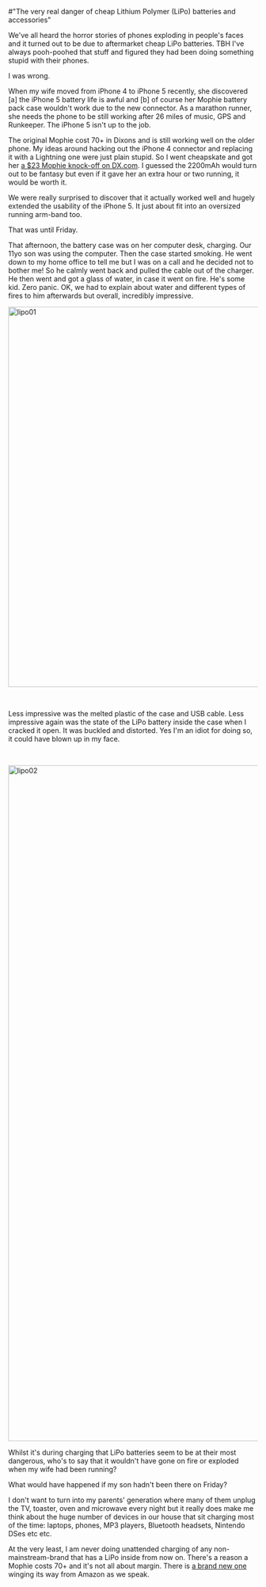 #"The very real danger of cheap Lithium Polymer (LiPo) batteries and accessories"

We've all heard the horror stories of phones exploding in people's faces and it turned out to be due to aftermarket cheap LiPo batteries. TBH I've always pooh-poohed that stuff and figured they had been doing something stupid with their phones.

I was wrong.

When my wife moved from iPhone 4 to iPhone 5 recently, she discovered [a] the iPhone 5 battery life is awful and [b] of course her Mophie battery pack case wouldn't work due to the new connector. As a marathon runner, she needs the phone to be still working after 26 miles of music, GPS and Runkeeper. The iPhone 5 isn't up to the job.

The original Mophie cost 70+ in Dixons and is still working well on the older phone. My ideas around hacking out the iPhone 4 connector and replacing it with a Lightning one were just plain stupid. So I went cheapskate and got her <a href="http://dx.com/p/external-2200mah-battery-matte-back-case-for-iphone-5-black-silver-187985">a $23 Mophie knock-off on DX.com</a>. I guessed the 2200mAh would turn out to be fantasy but even if it gave her an extra hour or two running, it would be worth it.

We were really surprised to discover that it actually worked well and hugely extended the usability of the iPhone 5. It just about fit into an oversized running arm-band too.

That was until Friday.

That afternoon, the battery case was on her computer desk, charging. Our 11yo son was using the computer. Then the case started smoking. He went down to my home office to tell me but I was on a call and he decided not to bother me! So he calmly went back and pulled the cable out of the charger. He then went and got a glass of water, in case it went on fire. He's some kid. Zero panic. OK, we had to explain about water and different types of fires to him afterwards but overall, incredibly impressive.

<a href="http://conoroneill.net/wp-content/uploads/2013/11/lipo01.jpg"><img class="aligncenter size-full wp-image-1194" alt="lipo01" src="http://conoroneill.net/wp-content/uploads/2013/11/lipo01.jpg" width="1024" height="768" /></a>

&nbsp;

Less impressive was the melted plastic of the case and USB cable. Less impressive again was the state of the LiPo battery inside the case when I cracked it open. It was buckled and distorted. Yes I'm an idiot for doing so, it could have blown up in my face.

&nbsp;

<a href="http://conoroneill.net/wp-content/uploads/2013/11/lipo02.jpg"><img class="aligncenter size-full wp-image-1196" alt="lipo02" src="http://conoroneill.net/wp-content/uploads/2013/11/lipo02.jpg" width="1024" height="1365" /></a>

Whilst it's during charging that LiPo batteries seem to be at their most dangerous, who's to say that it wouldn't have gone on fire or exploded when my wife had been running?

What would have happened if my son hadn't been there on Friday?

I don't want to turn into my parents' generation where many of them unplug the TV, toaster, oven and microwave every night but it really does make me think about the huge number of devices in our house that sit charging most of the time: laptops, phones, MP3 players, Bluetooth headsets, Nintendo DSes etc etc.

At the very least, I am never doing unattended charging of any non-mainstream-brand that has a LiPo inside from now on. There's a reason a Mophie costs 70+ and it's not all about margin. There is <a href="http://www.amazon.co.uk/gp/product/B00BS99MRE/ref=noref?ie=UTF8&amp;psc=1&amp;s=electronics">a brand new one</a> winging its way from Amazon as we speak.

&nbsp;